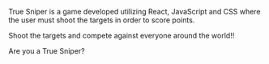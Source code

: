 True Sniper is a game developed utilizing React, JavaScript and CSS where the user must shoot the targets in order to score points.

Shoot the targets and compete against everyone around the world!!

Are you a True Sniper?